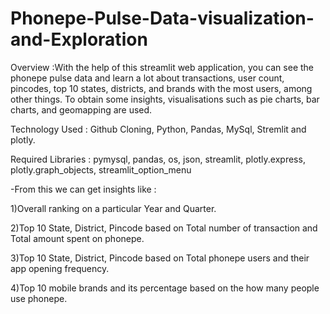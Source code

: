 # Phonepe-Pulse-Data-visualization-and-Exploration

Overview :With the help of this streamlit web application, you can see the phonepe pulse data and learn a lot about transactions, user count, pincodes, top 10 states, districts, and brands with the most users, among other things. To obtain some insights, visualisations such as pie charts, bar charts, and geomapping are used.

Technology Used :
Github Cloning,
Python,
Pandas,
MySql,
Stremlit
and plotly.

Required Libraries : pymysql,
pandas,
os,
json,
streamlit,
plotly.express,
plotly.graph_objects,
streamlit_option_menu

-From this we can get insights like :

1)Overall ranking on a particular Year and Quarter.

2)Top 10 State, District, Pincode based on Total number of transaction and Total amount spent on phonepe.

3)Top 10 State, District, Pincode based on Total phonepe users and their app opening frequency.

4)Top 10 mobile brands and its percentage based on the how many people use phonepe.
